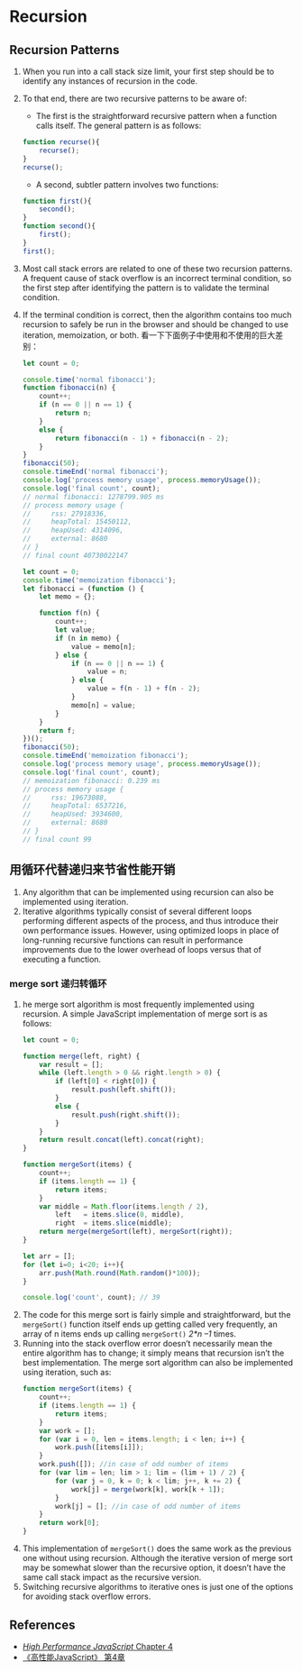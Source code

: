 # Recursion


## Recursion Patterns
1. When you run into a call stack size limit, your first step should be to identify any instances of recursion in the code. 
2. To that end, there are two recursive patterns to be aware of:
    * The first is the straightforward recursive pattern when a function calls itself. The general pattern is as follows:
    ```js
    function recurse(){
        recurse();
    }
    recurse();
    ```
    * A second, subtler pattern involves two functions:
    ```js
    function first(){
        second();
    }
    function second(){
        first();
    }
    first();
    ```
3. Most call stack errors are related to one of these two recursion patterns. A frequent cause of stack overflow is an incorrect terminal condition, so the first step after identifying the pattern is to validate the terminal condition. 
4. If the terminal condition is correct, then the algorithm contains too much recursion to safely be run in the browser
and should be changed to use iteration, memoization, or both. 看一下下面例子中使用和不使用的巨大差别：

    ```js
    let count = 0;

    console.time('normal fibonacci');
    function fibonacci(n) {
        count++;
        if (n == 0 || n == 1) {
            return n;
        } 
        else {
            return fibonacci(n - 1) + fibonacci(n - 2);
        }
    }
    fibonacci(50);
    console.timeEnd('normal fibonacci');
    console.log('process memory usage', process.memoryUsage());
    console.log('final count', count);
    // normal fibonacci: 1278799.905 ms
    // process memory usage {
    //     rss: 27918336,
    //     heapTotal: 15450112,
    //     heapUsed: 4314096,
    //     external: 8680
    // }
    // final count 40730022147
    ```
    ```js
    let count = 0;
    console.time('memoization fibonacci');
    let fibonacci = (function () {
        let memo = {};

        function f(n) {
            count++;
            let value;
            if (n in memo) {
                value = memo[n];
            } else {
                if (n == 0 || n == 1) {
                    value = n;
                } else {
                    value = f(n - 1) + f(n - 2);
                }
                memo[n] = value;
            }
        }
        return f;
    })();
    fibonacci(50);
    console.timeEnd('memoization fibonacci');
    console.log('process memory usage', process.memoryUsage());
    console.log('final count', count);
    // memoization fibonacci: 0.239 ms
    // process memory usage {
    //     rss: 19673088,
    //     heapTotal: 6537216,
    //     heapUsed: 3934600,
    //     external: 8680
    // }
    // final count 99
    ```


## 用循环代替递归来节省性能开销
1. Any algorithm that can be implemented using recursion can also be implemented using iteration. 
2. Iterative algorithms typically consist of several different loops performing different aspects of the process, and thus introduce their own performance issues. However, using optimized loops in place of long-running recursive functions can result in performance improvements due to the lower overhead of loops versus that of executing a function.

### merge sort 递归转循环
1. he merge sort algorithm is most frequently implemented using recursion. A simple JavaScript implementation of merge sort is as follows:
    ```js
    let count = 0;

    function merge(left, right) {
        var result = [];
        while (left.length > 0 && right.length > 0) {
            if (left[0] < right[0]) {
                result.push(left.shift());
            } 
            else {
                result.push(right.shift());
            }
        }
        return result.concat(left).concat(right);
    }
    ```
    ```js
    function mergeSort(items) {
        count++;
        if (items.length == 1) {
            return items;
        }
        var middle = Math.floor(items.length / 2),
            left   = items.slice(0, middle),
            right  = items.slice(middle);
        return merge(mergeSort(left), mergeSort(right));
    }

    let arr = [];
    for (let i=0; i<20; i++){
        arr.push(Math.round(Math.random()*100));
    }

    console.log('count', count); // 39
    ```
2. The code for this merge sort is fairly simple and straightforward, but the `mergeSort()` function itself ends up getting called very frequently, an array of n items ends up calling `mergeSort()` *2\*n –1* times.
3. Running into the stack overflow error doesn’t necessarily mean the entire algorithm has to change; it simply means that recursion isn’t the best implementation. The merge sort algorithm can also be implemented using iteration, such as:
    ```js
    function mergeSort(items) {
        count++;
        if (items.length == 1) {
            return items;
        }
        var work = [];
        for (var i = 0, len = items.length; i < len; i++) {
            work.push([items[i]]);
        }
        work.push([]); //in case of odd number of items
        for (var lim = len; lim > 1; lim = (lim + 1) / 2) {
            for (var j = 0, k = 0; k < lim; j++, k += 2) {
                work[j] = merge(work[k], work[k + 1]);
            }
            work[j] = []; //in case of odd number of items
        }
        return work[0];
    }
    ```
4. This implementation of `mergeSort()` does the same work as the previous one without using recursion. Although the iterative version of merge sort may be somewhat slower than the recursive option, it doesn’t have the same call stack impact as the recursive version. 
5. Switching recursive algorithms to iterative ones is just one of the options for avoiding stack overflow errors.


## References
* [*High Performance JavaScript* Chapter 4](https://book.douban.com/subject/4183808/)
* [《高性能JavaScript》 第4章](https://book.douban.com/subject/5362856/)
